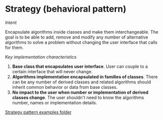 # Strategy (behavioral pattern)

*Intent*

Encapsulate algorithms inside classes and make them interchangeable. The goal is to be able to add, remove and modify any number of alternative algorithms to solve a problem without changing the user interface that calls for them.

*Key implementation characteristics*

1. **Base class that encapsulates user interface**. User can couple to a certain interface that will never change.
2. **Algorithms implementation encapsulated in families of classes**. There can be any number of derived classes and related algorithms should inherit common behavior or data from base classes.
3. **No impact to the user when number or implementation of derived classes change**. The user shouldn't need to know the algorithms number, names or implementation details.

[Strategy pattern examples folder](https://github.com/abenassi/Design-Patterns/tree/master/patterns/strategy)


